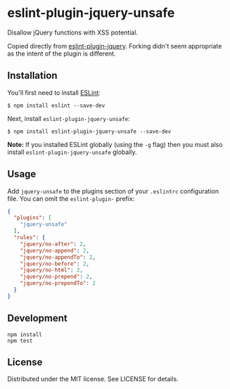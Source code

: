 # eslint-plugin-jquery-unsafe

Disallow jQuery functions with XSS potential.

Copied directly from [eslint-plugin-jquery](https://github.com/dgraham/eslint-plugin-jquery).
Forking didn't seem appropriate as the intent of the plugin is different.

## Installation

You'll first need to install [ESLint](http://eslint.org):

```
$ npm install eslint --save-dev
```

Next, install `eslint-plugin-jquery-unsafe`:

```
$ npm install eslint-plugin-jquery-unsafe --save-dev
```

**Note:** If you installed ESLint globally (using the `-g` flag) then you must also install `eslint-plugin-jquery-unsafe` globally.

## Usage

Add `jquery-unsafe` to the plugins section of your `.eslintrc` configuration file. You can omit the `eslint-plugin-` prefix:

```json
{
  "plugins": [
    "jquery-unsafe"
  ],
  "rules": {
    "jquery/no-after": 2,
    "jquery/no-append": 2,
    "jquery/no-appendTo": 2,
    "jquery/no-before": 2,
    "jquery/no-html": 2,
    "jquery/no-prepend": 2,
    "jquery/no-prependTo": 2
  }
}
```

## Development

```
npm install
npm test
```

## License

Distributed under the MIT license. See LICENSE for details.
